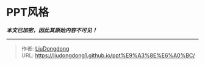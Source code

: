 # PPT风格

***本文已加密，因此其原始内容不可见！***

---

> 作者: [LiuDongdong](https://liudongdong1.github.io/)  
> URL: https://liudongdong1.github.io/ppt%E9%A3%8E%E6%A0%BC/  

